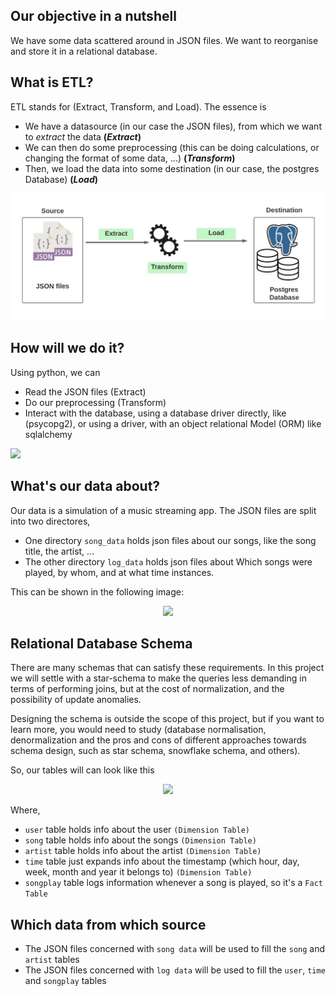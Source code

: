 ## Our objective in a nutshell
We have some data scattered around in JSON files. We want to reorganise and store it in a relational database.

## What is ETL?
ETL stands for (Extract, Transform, and Load). The essence is 
* We have a datasource (in our case the JSON files), from which we want to *extract* the data **(*Extract*)**
* We can then do some preprocessing (this can be doing calculations, or changing the format of some data, ...) **(*Transform*)**
* Then, we load the data into some destination (in our case, the postgres Database) **(*Load*)**

<div align = center><img src = "images/ETL-JSON-PG.jpg" alt = "ETL process"></div>


## How will we do it?
Using python, we can 
* Read the JSON files (Extract)
* Do our preprocessing (Transform)
* Interact with the database, using a database driver directly, like (psycopg2), or using a driver, with an object relational Model (ORM) like sqlalchemy
<div style="align:center"> <img src = "../images/ETL-with-python.jpg" width = 50%></div>


## What's our data about?
Our data is a simulation of a music streaming app. The JSON files are split into two directores,
* One directory `song_data` holds json files about our songs, like the song title, the artist, ...
* The other directory `log_data` holds json files about Which songs were played, by whom, and at what time instances.

This can be shown in the following image:
<center><img src = "../images/json-data-content.jpg" width = 50%></center>


## Relational Database Schema
There are many schemas that can satisfy these requirements. In this project we will settle with a star-schema to make the queries less demanding in terms of performing joins, but at the cost of normalization, and the possibility of update anomalies. 

Designing the schema is outside the scope of this project, but if you want to learn more, you would need to study (database normalisation, denormalization and the pros and cons of different approaches towards schema design, such as star schema, snowflake schema, and others). 

So, our tables will can look like this
<center><img src = "../images/schema.png" width = 50%> </center>

Where,
* `user` table holds info about the user `(Dimension Table)`
* `song` table holds info about the songs `(Dimension Table)`
* `artist` table holds info about the artist `(Dimension Table)`
* `time` table just expands info about the timestamp (which hour, day, week, month and year it belongs to) `(Dimension Table)`
* `songplay` table logs information whenever a song is played, so it's a `Fact Table`

## Which data from which source
* The JSON files concerned with `song data` will be used to fill the `song` and `artist` tables
* The JSON files concerned with `log data` will be used to fill the `user`, `time` and `songplay` tables